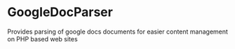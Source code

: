 # GoogleDocParser
Provides parsing of google docs documents for easier content management on PHP based web sites
